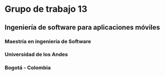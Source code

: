 # Grupo de trabajo 13
## Ingeniería de software para aplicaciones móviles
### Maestría en ingeniería de Software<br>
### Universidad de los Andes<br>
### Bogotá - Colombia
